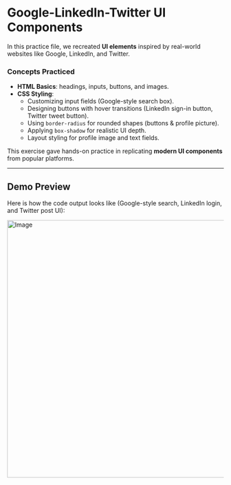 # Google-LinkedIn-Twitter UI Components  

In this practice file, we recreated **UI elements** inspired by real-world websites like Google, LinkedIn, and Twitter.  

### Concepts Practiced  
- **HTML Basics**: headings, inputs, buttons, and images.  
- **CSS Styling**:  
  - Customizing input fields (Google-style search box).  
  - Designing buttons with hover transitions (LinkedIn sign-in button, Twitter tweet button).  
  - Using `border-radius` for rounded shapes (buttons & profile picture).  
  - Applying `box-shadow` for realistic UI depth.  
  - Layout styling for profile image and text fields.  

This exercise gave hands-on practice in replicating **modern UI components** from popular platforms.  

---

## Demo Preview  

Here is how the code output looks like (Google-style search, LinkedIn login, and Twitter post UI):  

<img width="795" height="598" alt="Image" src="https://github.com/user-attachments/assets/abfb7409-c332-486c-8b0e-b878970514f1" />

